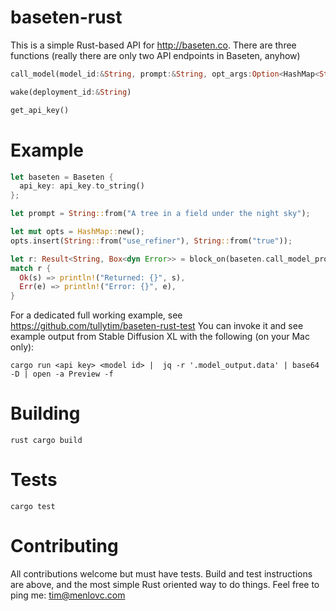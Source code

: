 # baseten-rust
This is a simple Rust-based API for http://baseten.co.  There are three functions (really there are only two API endpoints in Baseten, anyhow)

```rust
call_model(model_id:&String, prompt:&String, opt_args:Option<HashMap<String, String>>)
```

```rust
wake(deployment_id:&String)
```

```rust
get_api_key()
```

# Example

```rust
let baseten = Baseten {
  api_key: api_key.to_string()
};

let prompt = String::from("A tree in a field under the night sky");

let mut opts = HashMap::new();
opts.insert(String::from("use_refiner"), String::from("true"));

let r: Result<String, Box<dyn Error>> = block_on(baseten.call_model_prompt(&model, &prompt, Some(opts)));
match r {
  Ok(s) => println!("Returned: {}", s),
  Err(e) => println!("Error: {}", e),
}
```

For a dedicated full working example, see https://github.com/tullytim/baseten-rust-test
You can invoke it and see example output from Stable Diffusion XL with the following (on your Mac only):
```
cargo run <api key> <model id> |  jq -r '.model_output.data' | base64 -D | open -a Preview -f
```

# Building
```rust cargo build ```

# Tests
``` cargo test ```

# Contributing
All contributions welcome but must have tests. Build and test instructions are above, and the most simple Rust oriented way to do things.  Feel free to ping me: tim@menlovc.com
